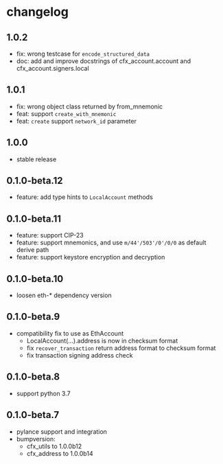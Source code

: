 # changelog

## 1.0.2

* fix: wrong testcase for `encode_structured_data`
* doc: add and improve docstrings of cfx_account.account and cfx_account.signers.local

## 1.0.1

* fix: wrong object class returned by from_mnemonic
* feat: support `create_with_mnemonic`
* feat: `create` support `network_id` parameter

## 1.0.0

* stable release

## 0.1.0-beta.12

* feature: add type hints to `LocalAccount` methods

## 0.1.0-beta.11

* feature: support CIP-23
* feature: support mnemonics, and use `m/44'/503'/0'/0/0` as default derive path
* feature: support keystore encryption and decryption

## 0.1.0-beta.10

* loosen eth-* dependency version

## 0.1.0-beta.9

* compatibility fix to use as EthAccount
  * LocalAccount(...).address is now in checksum format
  * fix `recover_transaction` return address format to checksum format 
  * fix transaction signing address check

## 0.1.0-beta.8

* support python 3.7

## 0.1.0-beta.7

* pylance support and integration
* bumpversion:
  * cfx_utils to 1.0.0b12
  * cfx_address to 1.0.0b14
